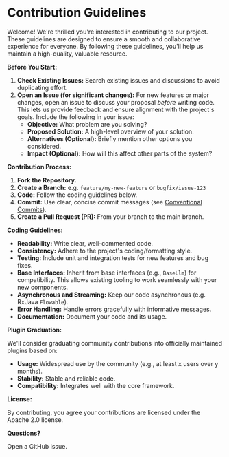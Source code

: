  # Contribution Guidelines

Welcome! We're thrilled you're interested in contributing to our project. These
guidelines are designed to ensure a smooth and collaborative experience for
everyone. By following these guidelines, you'll help us maintain a high-quality,
valuable resource.

**Before You Start:**

1.  **Check Existing Issues:** Search existing issues and discussions to avoid
duplicating effort.
2.  **Open an Issue (for significant changes):** For new features or major
changes, open an issue to discuss your proposal *before* writing code. This
lets us provide feedback and ensure alignment with the project's goals. Include
the following in your issue:
    *   **Objective:** What problem are you solving?
    *   **Proposed Solution:** A high-level overview of your solution.
    *   **Alternatives (Optional):** Briefly mention other options you
considered.
    *   **Impact (Optional):** How will this affect other parts of the system?

**Contribution Process:**

1.  **Fork the Repository.**
2.  **Create a Branch:** e.g. `feature/my-new-feature` or `bugfix/issue-123`
3.  **Code:** Follow the coding guidelines below.
4.  **Commit:** Use clear, concise commit messages (see [Conventional
Commits](https://www.conventionalcommits.org/en/v1.0.0/)).
5.  **Create a Pull Request (PR):** From your branch to the main branch.

**Coding Guidelines:**

*   **Readability:** Write clear, well-commented code.
*   **Consistency:** Adhere to the project's coding/formatting style.
*   **Testing:** Include unit and integration tests for new features and bug
fixes.
*   **Base Interfaces:** Inherit from base interfaces (e.g., `BaseLlm`) for
compatibility. This allows existing tooling to work seamlessly with your new
components.
*   **Asynchronous and Streaming:** Keep our code asynchronous (e.g. RxJava
`Flowable`).
*   **Error Handling:** Handle errors gracefully with informative messages.
*   **Documentation:** Document your code and its usage.

**Plugin Graduation:**

We'll consider graduating community contributions into officially maintained
plugins based on:

*   **Usage:** Widespread use by the community (e.g., at least x users over y
months).
*   **Stability:** Stable and reliable code.
*   **Compatibility:** Integrates well with the core framework.

**License:**

By contributing, you agree your contributions are licensed under the Apache 2.0
license.

**Questions?**

Open a GitHub issue.

